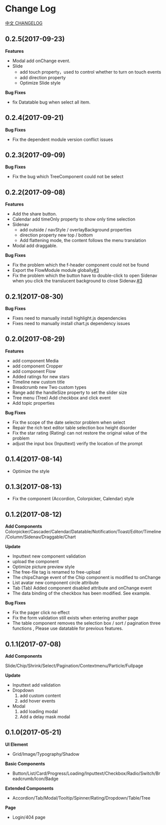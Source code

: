 # Change Log

[中文 CHANGELOG](https://github.com/IronPans/freeng/blob/master/CHANGELOG-zh_CN.md)

## 0.2.5(2017-09-23)

**Features**

- Modal add onChange event.
- Slide
  - add touch property，used to control whether to turn on touch events
  - add direction property
  - Optimize Slide style

**Bug Fixes**
  
- fix Datatable bug when select all item.

## 0.2.4(2017-09-21)

**Bug Fixes**
  
- Fix the dependent module version conflict issues

## 0.2.3(2017-09-09)

**Bug Fixes**
  
- Fix the bug which TreeComponent could not be select

## 0.2.2(2017-09-08)

**Features**

- Add the share button.
- Calendar add timeOnly property to show only time selection
- Sidenav
  - add outside / navStyle / overlayBackground properties
  - direction property new top / bottom
  - Add flattening mode, the content follows the menu translation
- Modal add draggable.

**Bug Fixes**
  
- Fix the problem which the f-header component could not be found
- Export the FlowModule module globally[#3](https://github.com/IronPans/freeng/issues/3)
- Fix the problem which the button have to double-click to open Sidenav when you click the translucent background to close Sidenav.[#3](https://github.com/IronPans/freeng/issues/3)

## 0.2.1(2017-08-30)

**Bug Fixes**
  
- Fixes need to manually install highlight.js dependencies
- Fixes need to manually install chart.js dependency issues

## 0.2.0(2017-08-29)

**Features**

- add component Media
- add component Cropper
- add component Flow
- Added ratings for new stars
- Timeline new custom title
- Breadcrumb new Two custom types
- Range add the handleSize property to set the slider size
- Tree menu (Tree) Add checkbox and click event
- Add topic properties

**Bug Fixes**

- Fix the scope of the date selector problem when select
- Repair the rich text editor table selection box height disorder
- Fix the star rating (Rating) can not restore the original value of the problem
- adjust the input box (Inputtext) verify the location of the prompt

## 0.1.4(2017-08-14)

* Optimize the style

## 0.1.3(2017-08-13)

* Fix the component (Accordion, Colorpicker, Calendar) style

## 0.1.2(2017-08-12)

**Add Components**
 Colorpicker/Cascader/Calendar/Datatable/Notification/Toast/Editor/Timeline/Column/Sidenav/Draggable/Chart
 
**Update**

  * Inputtext new component validation
  * upload the component
  * Optimize picture preview style
  * The free-file tag is renamed to free-upload
  * The chipsChange event of the Chip component is modified to onChange
  * List avatar new component circle attribute
  * Tab (Tab) Added component disabled attribute and onChange event
  * The data binding of the checkbox has been modified. See example.
  
**Bug Fixes**
  * Fix the pager click no effect
  * Fix the form validation still exists when entering another page
  * The table component removes the selection box / sort / pagination three functions , Please use datatable for previous features.

## 0.1.1(2017-07-08)

**Add Components**

Slide/Chip/Shrink/Select/Pagination/Contextmenu/Particle/Fullpage

**Update**
 
  * Inputtext add validation
  * Dropdown
    1) add custom content
    2) add hover events
  * Modal
    1) add loading modal
    2) Add a delay mask modal

## 0.1.0(2017-05-21)

**UI Element**

 * Grid/Image/Typography/Shadow

**Basic Components**

 * Button/List/Card/Progress/Loading/Inputtext/Checkbox/Radio/Switch/Breadcrumb/Icon/Badge

**Extended Components**

 * Accordion/Tab/Modal/Tooltip/Spinner/Rating/Dropdown/Table/Tree

**Page**
 
 * Login/404 page
